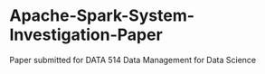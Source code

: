 # Apache-Spark-System-Investigation-Paper
Paper submitted for DATA 514 Data Management for Data Science

